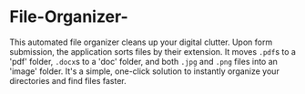 # File-Organizer-
This automated file organizer cleans up your digital clutter.  Upon form submission, the application sorts files by their extension. It moves `.pdf`s to a 'pdf' folder, `.docx`s to a 'doc' folder, and both `.jpg` and `.png` files into an 'image' folder. It's a simple, one-click solution to instantly organize your directories and find files faster.
